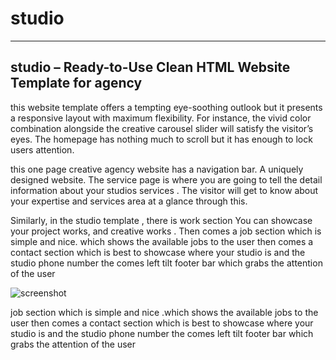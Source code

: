 # studio
-------------------------------
## studio – Ready-to-Use Clean HTML Website Template for agency

this website template offers a tempting eye-soothing outlook but it presents a responsive layout with maximum flexibility. For instance, the vivid color combination alongside the creative carousel slider will satisfy the visitor’s eyes. The homepage has nothing much to scroll but it has enough to lock users attention. 

this one page creative agency website has a navigation bar. A uniquely designed website. The service page is where you are going to tell the detail information about your studios services . The visitor will get to know about your expertise and services area at a glance through this.


Similarly, in the studio template , there is work section You can showcase your project works, and creative works . Then comes a job section which is simple and nice. which shows the available jobs to the user then comes a contact section which is best to showcase where your studio is and the studio phone number the comes left tilt footer bar which grabs the attention of the user


![screenshot](https://user-images.githubusercontent.com/98444143/163546275-5e52fcad-00a6-42a8-8c33-f995c91bfd61.png)

job section which is simple and nice .which shows the available jobs to the user then comes a contact section which is best to showcase where your studio is and the studio phone number the comes left tilt footer bar which grabs the attention of the user
